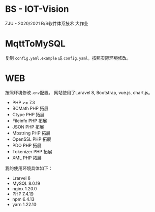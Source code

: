 # BS - IOT-Vision
ZJU - 2020/2021 B/S软件体系技术 大作业

# MqttToMySQL

复制 `config.yaml.example` 成 `config.yaml`，按照实际环境修改。

# WEB

按照环境修改`.env`配置。
网站使用了Laravel 8, Bootstrap, vue.js, chart.js。

* PHP >= 7.3
* BCMath PHP 拓展
* Ctype PHP 拓展
* Fileinfo PHP 拓展
* JSON PHP 拓展
* Mbstring PHP 拓展
* OpenSSL PHP 拓展
* PDO PHP 拓展
* Tokenizer PHP 拓展
* XML PHP 拓展

我的使用环境具体如下：
* Lrarvel 8
* MySQL 8.0.19
* nginx 1.20.0 
* PHP 7.4.19
* npm 6.4.13
* yarn 1.22.10
